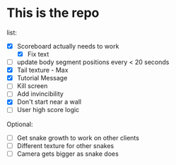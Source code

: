 # This is the repo

list:

-   [x] Scoreboard actually needs to work
    -   [x] Fix text
-   [ ] update body segment positions every < 20 seconds
-   [x] Tail texture - Max
-   [x] Tutorial Message
-   [ ] Kill screen
-   [ ] Add invincibility
-   [x] Don't start near a wall
-   [ ] User high score logic

Optional:

-   [ ] Get snake growth to work on other clients
-   [ ] Different texture for other snakes
-   [ ] Camera gets bigger as snake does

